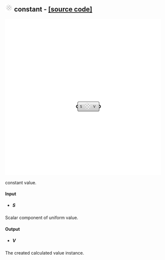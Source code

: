 ## ![](../images/icons/constant.png) constant - [[source code]](https://github.com/Eddy3D-Dev/Eddy3D-UMCF/blob/release/UMCF/CMP/Meta/constantCMP.cs)

![](../images/components/constant.png)

constant value.

#### Input
* ##### S
Scalar component of uniform value.

#### Output
* ##### V
The created calculated value instance.
